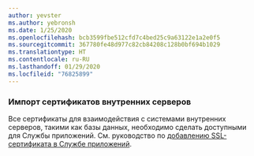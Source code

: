 ```yaml
---
author: yevster
ms.author: yebronsh
ms.date: 1/25/2020
ms.openlocfilehash: bcb3599fbe512cfd7c4bed25c9a63122e1a2e0f5
ms.sourcegitcommit: 367780fe48d977c82cb84208c128b0bf694b1029
ms.translationtype: HT
ms.contentlocale: ru-RU
ms.lasthandoff: 01/29/2020
ms.locfileid: "76825899"
---
```

### <a name="import-backend-certificates"></a>Импорт сертификатов внутренних серверов

Все сертификаты для взаимодействия с системами внутренних серверов, такими как базы данных, необходимо сделать доступными для Службы приложений. См. руководство по [добавлению SSL-сертификата в Службе приложений](/azure/app-service/configure-ssl-certificate).
